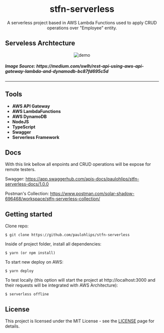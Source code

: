 <h1 align="center">
<br>
stfn-serverless
</h1>

<p align="center">A serverless project based in AWS Lambda Functions used to apply CRUD operations over "Employee" entity.</p>

</p>


## Serveless Archtecture
[//]: # (Add your gifs/images here:)
<div align="center">
  <img src="https://miro.medium.com/max/1400/1*enySPc_XesSQCUWc8i579Q.png" alt="demo" >
</div>
<h5>Image Source: <a>https://medium.com/swlh/rest-api-using-aws-api-gateway-lambda-and-dynamodb-bc87fd695c5d</a></h5>

<hr />

## Tools

[//]: # "Add the features of your project here:"


- **AWS API Gateway** 
- **AWS LambdaFunctions** 
- **AWS DynamoDB** 
- **NodeJS**
- **TypeScript**
- **Swagger**
- **Serverless Framework** 

## Docs

With this link bellow all enpoints and CRUD operations will be expose for remote testers.


Swagger: https://app.swaggerhub.com/apis-docs/paulohlips/stfn-serverless-docs/1.0.0

Postman's Collection: https://www.postman.com/solar-shadow-696468/workspace/stfn-serverless-collection/


## Getting started

Clone repo:

```
$ git clone https://github.com/paulohlips/stfn-serverless
```

Inside of project folder, install all dependencies:

```
$ yarn (or npm install)
```

To start new deploy on AWS:

```
$ yarn deploy
```

To test locally (this option will start the project at http://localhost:3000 and their requests will be integrated with AWS Architecture):

```
$ serverless offline
```

## License

This project is licensed under the MIT License - see the [LICENSE](https://opensource.org/licenses/MIT) page for details.
